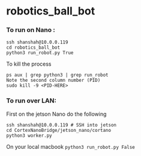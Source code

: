 # robotics_ball_bot

### To run on Nano :
```
ssh shanshah@10.0.0.119
cd robotics_ball_bot
python3 run_robot.py True
```
To kill the process
```
ps aux | grep python3 | grep run_robot
Note the second column number (PID)
sudo kill -9 <PID-HERE>
```

### To run over LAN:
First on the jetson Nano do the following
```
ssh shanshah@10.0.0.119 # SSH into jetson
cd CortexNanoBridge/jetson_nano/cortano
python3 worker.py
```
On your local macbook 
```python3 run_robot.py False```
